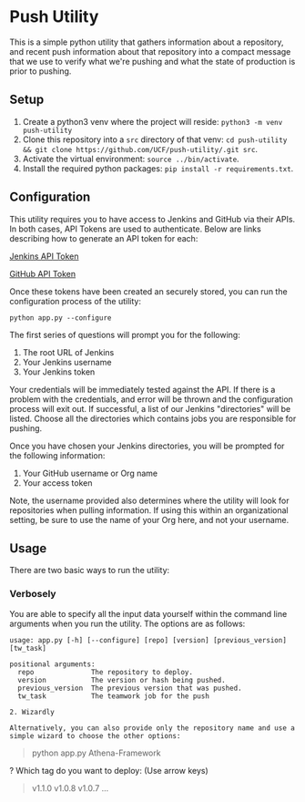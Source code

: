 # Push Utility

This is a simple python utility that gathers information about a repository, and recent push information about that repository into a compact message that we use to verify what we're pushing and what the state of production is prior to pushing.

## Setup
1. Create a python3 venv where the project will reside: `python3 -m venv push-utility`
2. Clone this repository into a `src` directory of that venv: `cd push-utility && git clone https://github.com/UCF/push-utility/.git src`.
3. Activate the virtual environment: `source ../bin/activate`.
4. Install the required python packages: `pip install -r requirements.txt`.

## Configuration
This utility requires you to have access to Jenkins and GitHub via their APIs. In both cases, API Tokens are used to authenticate. Below are links describing how to generate an API token for each:

[Jenkins API Token](https://stackoverflow.com/questions/45466090/how-to-get-the-api-token-for-jenkins#answer-45466184)

[GitHub API Token](https://docs.github.com/en/github/authenticating-to-github/creating-a-personal-access-token)

Once these tokens have been created an securely stored, you can run the configuration process of the utility:

`python app.py --configure`

The first series of questions will prompt you for the following:

1. The root URL of Jenkins
2. Your Jenkins username
3. Your Jenkins token

Your credentials will be immediately tested against the API. If there is a problem with the credentials, and error will be thrown and the configuration process will exit out. If successful, a list of our Jenkins "directories" will be listed. Choose all the directories which contains jobs you are responsible for pushing.

Once you have chosen your Jenkins directories, you will be prompted for the following information:

1. Your GitHub username or Org name
2. Your access token

Note, the username provided also determines where the utility will look for repositories when pulling information. If using this within an organizational setting, be sure to use the name of your Org here, and not your username.

## Usage
There are two basic ways to run the utility:

### Verbosely

You are able to specify all the input data yourself within the command line arguments when you run the utility. The options are as follows:

```
usage: app.py [-h] [--configure] [repo] [version] [previous_version] [tw_task]

positional arguments:
  repo              The repository to deploy.
  version           The version or hash being pushed.
  previous_version  The previous version that was pushed.
  tw_task           The teamwork job for the push

2. Wizardly

Alternatively, you can also provide only the repository name and use a simple wizard to choose the other options:

```
> python app.py Athena-Framework

? Which tag do you want to deploy: (Use arrow keys)
> v1.1.0
  v1.0.8
  v1.0.7
  ...

```
